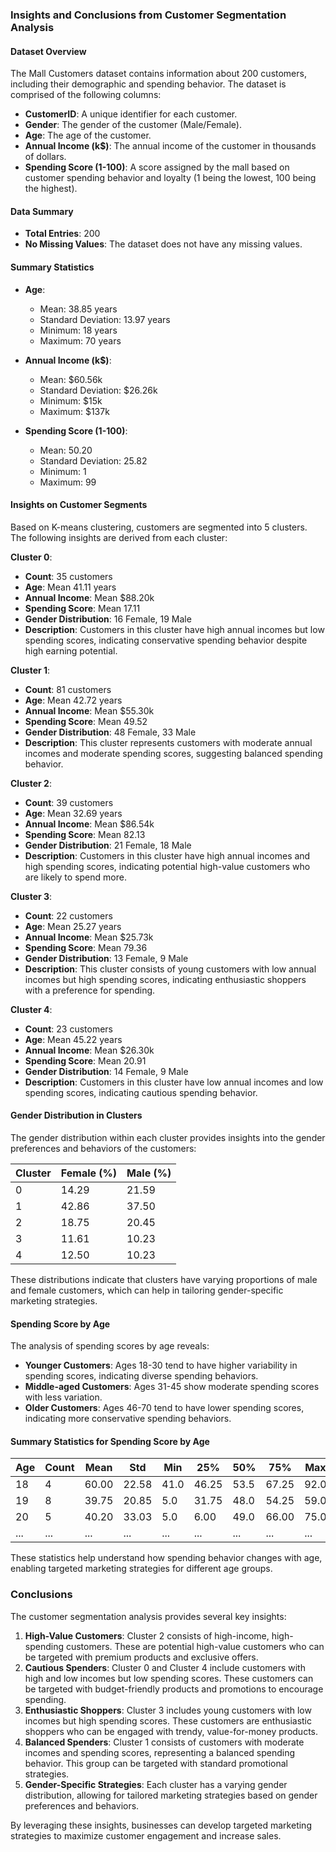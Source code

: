 ### Insights and Conclusions from Customer Segmentation Analysis

#### Dataset Overview

The Mall Customers dataset contains information about 200 customers, including their demographic and spending behavior. The dataset is comprised of the following columns:

- **CustomerID**: A unique identifier for each customer.
- **Gender**: The gender of the customer (Male/Female).
- **Age**: The age of the customer.
- **Annual Income (k$)**: The annual income of the customer in thousands of dollars.
- **Spending Score (1-100)**: A score assigned by the mall based on customer spending behavior and loyalty (1 being the lowest, 100 being the highest).

#### Data Summary

- **Total Entries**: 200
- **No Missing Values**: The dataset does not have any missing values.

#### Summary Statistics

- **Age**:
  - Mean: 38.85 years
  - Standard Deviation: 13.97 years
  - Minimum: 18 years
  - Maximum: 70 years

- **Annual Income (k$)**:
  - Mean: $60.56k
  - Standard Deviation: $26.26k
  - Minimum: $15k
  - Maximum: $137k

- **Spending Score (1-100)**:
  - Mean: 50.20
  - Standard Deviation: 25.82
  - Minimum: 1
  - Maximum: 99

#### Insights on Customer Segments

Based on K-means clustering, customers are segmented into 5 clusters. The following insights are derived from each cluster:

**Cluster 0**:
- **Count**: 35 customers
- **Age**: Mean 41.11 years
- **Annual Income**: Mean $88.20k
- **Spending Score**: Mean 17.11
- **Gender Distribution**: 16 Female, 19 Male
- **Description**: Customers in this cluster have high annual incomes but low spending scores, indicating conservative spending behavior despite high earning potential.

**Cluster 1**:
- **Count**: 81 customers
- **Age**: Mean 42.72 years
- **Annual Income**: Mean $55.30k
- **Spending Score**: Mean 49.52
- **Gender Distribution**: 48 Female, 33 Male
- **Description**: This cluster represents customers with moderate annual incomes and moderate spending scores, suggesting balanced spending behavior.

**Cluster 2**:
- **Count**: 39 customers
- **Age**: Mean 32.69 years
- **Annual Income**: Mean $86.54k
- **Spending Score**: Mean 82.13
- **Gender Distribution**: 21 Female, 18 Male
- **Description**: Customers in this cluster have high annual incomes and high spending scores, indicating potential high-value customers who are likely to spend more.

**Cluster 3**:
- **Count**: 22 customers
- **Age**: Mean 25.27 years
- **Annual Income**: Mean $25.73k
- **Spending Score**: Mean 79.36
- **Gender Distribution**: 13 Female, 9 Male
- **Description**: This cluster consists of young customers with low annual incomes but high spending scores, indicating enthusiastic shoppers with a preference for spending.

**Cluster 4**:
- **Count**: 23 customers
- **Age**: Mean 45.22 years
- **Annual Income**: Mean $26.30k
- **Spending Score**: Mean 20.91
- **Gender Distribution**: 14 Female, 9 Male
- **Description**: Customers in this cluster have low annual incomes and low spending scores, indicating cautious spending behavior.

#### Gender Distribution in Clusters

The gender distribution within each cluster provides insights into the gender preferences and behaviors of the customers:

| Cluster | Female (%) | Male (%) |
|---------|------------|----------|
| 0       | 14.29      | 21.59    |
| 1       | 42.86      | 37.50    |
| 2       | 18.75      | 20.45    |
| 3       | 11.61      | 10.23    |
| 4       | 12.50      | 10.23    |

These distributions indicate that clusters have varying proportions of male and female customers, which can help in tailoring gender-specific marketing strategies.

#### Spending Score by Age

The analysis of spending scores by age reveals:

- **Younger Customers**: Ages 18-30 tend to have higher variability in spending scores, indicating diverse spending behaviors.
- **Middle-aged Customers**: Ages 31-45 show moderate spending scores with less variation.
- **Older Customers**: Ages 46-70 tend to have lower spending scores, indicating more conservative spending behaviors.

#### Summary Statistics for Spending Score by Age

| Age | Count | Mean | Std | Min | 25% | 50% | 75% | Max |
|-----|-------|------|-----|-----|-----|-----|-----|-----|
| 18  | 4     | 60.00| 22.58| 41.0| 46.25| 53.5| 67.25| 92.0|
| 19  | 8     | 39.75| 20.85|  5.0| 31.75| 48.0| 54.25| 59.0|
| 20  | 5     | 40.20| 33.03|  5.0|  6.00| 49.0| 66.00| 75.0|
| ... | ...   | ...  | ... | ... | ... | ... | ... | ... |

These statistics help understand how spending behavior changes with age, enabling targeted marketing strategies for different age groups.

### Conclusions

The customer segmentation analysis provides several key insights:

1. **High-Value Customers**: Cluster 2 consists of high-income, high-spending customers. These are potential high-value customers who can be targeted with premium products and exclusive offers.
2. **Cautious Spenders**: Cluster 0 and Cluster 4 include customers with high and low incomes but low spending scores. These customers can be targeted with budget-friendly products and promotions to encourage spending.
3. **Enthusiastic Shoppers**: Cluster 3 includes young customers with low incomes but high spending scores. These customers are enthusiastic shoppers who can be engaged with trendy, value-for-money products.
4. **Balanced Spenders**: Cluster 1 consists of customers with moderate incomes and spending scores, representing a balanced spending behavior. This group can be targeted with standard promotional strategies.
5. **Gender-Specific Strategies**: Each cluster has a varying gender distribution, allowing for tailored marketing strategies based on gender preferences and behaviors.

By leveraging these insights, businesses can develop targeted marketing strategies to maximize customer engagement and increase sales.
